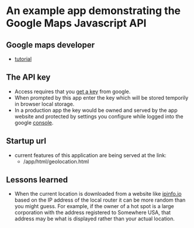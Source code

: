 # An example app demonstrating the Google Maps Javascript API

## Google maps developer
- [tutorial](https://developers.google.com/maps/documentation/javascript/tutorial)

## The API key
- Access requires that you [get a key](https://developers.google.com/maps/documentation/javascript/) from google.
- When prompted by this app enter the key which will be stored temporily in browser local storage.
- In a production app the key would be owned and served by the app website and protected by settings you configure while logged into the google [console](https://console.developers.google.com/).
 
## Startup url
- current features of this application are being served at the link:
  - /app/html/geolocation.html

## Lessons learned
- When the current location is downloaded from a website like [ipinfo.io](https://ipinfo.io) based on the IP address of the local router it can be more random than you might guess.  For example, if the owner of a hot spot is a large corporation with the address registered to Somewhere USA, that address may be what is displayed rather than your actual location.
 
